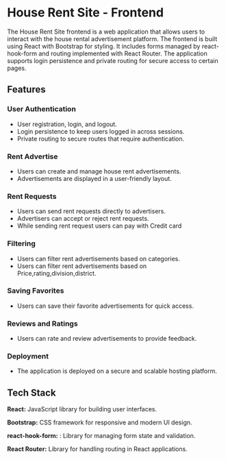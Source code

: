 
# House Rent Site - Frontend

The House Rent Site frontend is a web application that allows users to interact with the house rental advertisement platform. The frontend is built using React with Bootstrap for styling. It includes forms managed by react-hook-form and routing implemented with React Router. The application supports login persistence and private routing for secure access to certain pages.


## Features
### User Authentication
- User registration, login, and logout.
- Login persistence to keep users logged in across sessions.
- Private routing to secure routes that require authentication.

### Rent Advertise
- Users can create and manage house rent advertisements.
- Advertisements are displayed in a user-friendly layout.

### Rent Requests
- Users can send rent requests directly to advertisers.
- Advertisers can accept or reject rent requests.
- While sending rent request users can pay with Credit card

### Filtering
- Users can filter rent advertisements based on categories.
- Users can filter rent advertisements based on Price,rating,division,district.

### Saving Favorites
- Users can save their favorite advertisements for quick access.

### Reviews and Ratings
- Users can rate and review advertisements to provide feedback.

### Deployment
- The application is deployed on a secure and scalable hosting platform.


## Tech Stack

**React:** JavaScript library for building user interfaces.

**Bootstrap:** CSS framework for responsive and modern UI design.

**react-hook-form:** : Library for managing form state and validation.

**React Router:** Library for handling routing in React applications.


